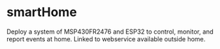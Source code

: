 # smartHome
Deploy a system of MSP430FR2476 and ESP32 to control, monitor, and report events at home. Linked to webservice available outside home.
